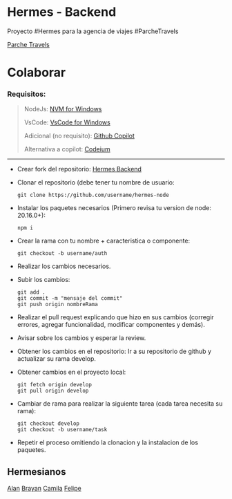 # Hermes - Backend

Proyecto #Hermes para la agencia de viajes #ParcheTravels

[Parche Travels](https://www.facebook.com/profile.php?id=61558957825128)

# Colaborar

### Requisitos:

> NodeJs: [NVM for Windows](https://youtu.be/xW3QUu_zhLo?si=cfQ8tgshPdUTfLz7)
>
> VsCode: [VsCode for Windows](https://youtu.be/Dm1kXrFhaeQ?si=TJOHwyByYIBS3tY2)
>
> Adicional (no requisito): [Github Copilot](https://youtu.be/cmg9Dlth_9k?si=w-txBeFj0WOOTnhV)
>
> Alternativa a copilot: [Codeium](https://codeium.com/)

---

- Crear fork del repositorio:
[Hermes Backend](https://github.com/jfelipeq14/hermes-node)

- Clonar el repositorio (debe tener tu nombre de usuario:

      git clone https://github.com/username/hermes-node

- Instalar los paquetes necesarios (Primero revisa tu version de node: 20.16.0+):

      npm i

- Crear la rama con tu nombre + caracteristica o componente:

      git checkout -b username/auth

- Realizar los cambios necesarios.

- Subir los cambios:

      git add .
      git commit -m "mensaje del commit"
      git push origin nombreRama

- Realizar el pull request explicando que hizo en sus cambios (corregir errores, agregar funcionalidad, modificar componentes y demás).

- Avisar sobre los cambios y esperar la review.

- Obtener los cambios en el repositorio: Ir a su repositorio de github y actualizar su rama develop.

- Obtener cambios en el proyecto local:

      git fetch origin develop
      git pull origin develop

- Cambiar de rama para realizar la siguiente tarea (cada tarea necesita su rama):

      git checkout develop
      git checkout -b username/task

- Repetir el proceso omitiendo la clonacion y la instalacion de los paquetes.

## Hermesianos

[Alan](https://github.com/Andrey0108)
[Brayan](https://github.com/Bryan0813)
[Camila](https://github.com/)
[Felipe](https://github.com/jfelipeq14)
